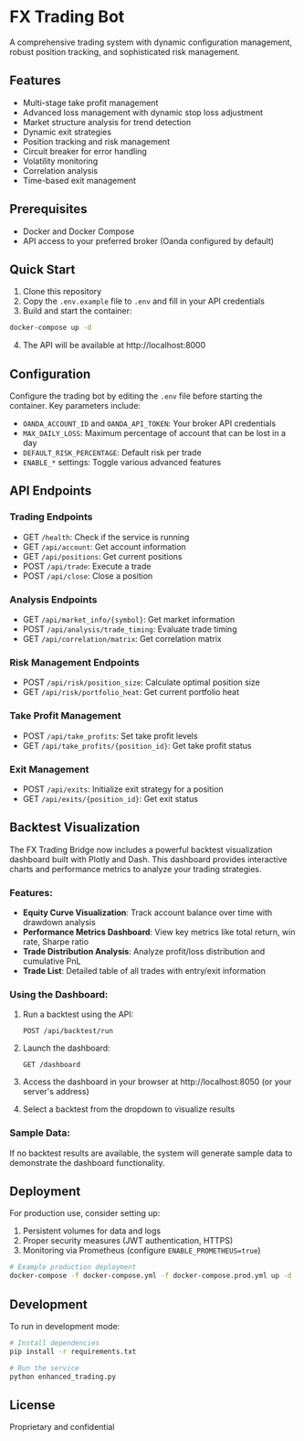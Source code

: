 # FX Trading Bot

A comprehensive trading system with dynamic configuration management, robust position tracking, and sophisticated risk management.

## Features

- Multi-stage take profit management
- Advanced loss management with dynamic stop loss adjustment
- Market structure analysis for trend detection
- Dynamic exit strategies
- Position tracking and risk management
- Circuit breaker for error handling
- Volatility monitoring
- Correlation analysis
- Time-based exit management

## Prerequisites

- Docker and Docker Compose
- API access to your preferred broker (Oanda configured by default)

## Quick Start

1. Clone this repository
2. Copy the `.env.example` file to `.env` and fill in your API credentials
3. Build and start the container:

```bash
docker-compose up -d
```

4. The API will be available at http://localhost:8000

## Configuration

Configure the trading bot by editing the `.env` file before starting the container. Key parameters include:

- `OANDA_ACCOUNT_ID` and `OANDA_API_TOKEN`: Your broker API credentials
- `MAX_DAILY_LOSS`: Maximum percentage of account that can be lost in a day
- `DEFAULT_RISK_PERCENTAGE`: Default risk per trade
- `ENABLE_*` settings: Toggle various advanced features

## API Endpoints

### Trading Endpoints

- GET `/health`: Check if the service is running
- GET `/api/account`: Get account information
- GET `/api/positions`: Get current positions
- POST `/api/trade`: Execute a trade
- POST `/api/close`: Close a position

### Analysis Endpoints

- GET `/api/market_info/{symbol}`: Get market information
- POST `/api/analysis/trade_timing`: Evaluate trade timing
- GET `/api/correlation/matrix`: Get correlation matrix

### Risk Management Endpoints

- POST `/api/risk/position_size`: Calculate optimal position size
- GET `/api/risk/portfolio_heat`: Get current portfolio heat

### Take Profit Management

- POST `/api/take_profits`: Set take profit levels
- GET `/api/take_profits/{position_id}`: Get take profit status

### Exit Management

- POST `/api/exits`: Initialize exit strategy for a position
- GET `/api/exits/{position_id}`: Get exit status

## Backtest Visualization

The FX Trading Bridge now includes a powerful backtest visualization dashboard built with Plotly and Dash. This dashboard provides interactive charts and performance metrics to analyze your trading strategies.

### Features:

- **Equity Curve Visualization**: Track account balance over time with drawdown analysis
- **Performance Metrics Dashboard**: View key metrics like total return, win rate, Sharpe ratio
- **Trade Distribution Analysis**: Analyze profit/loss distribution and cumulative PnL
- **Trade List**: Detailed table of all trades with entry/exit information

### Using the Dashboard:

1. Run a backtest using the API:
   ```
   POST /api/backtest/run
   ```

2. Launch the dashboard:
   ```
   GET /dashboard
   ```

3. Access the dashboard in your browser at http://localhost:8050 (or your server's address)

4. Select a backtest from the dropdown to visualize results

### Sample Data:

If no backtest results are available, the system will generate sample data to demonstrate the dashboard functionality.

## Deployment

For production use, consider setting up:

1. Persistent volumes for data and logs
2. Proper security measures (JWT authentication, HTTPS)
3. Monitoring via Prometheus (configure `ENABLE_PROMETHEUS=true`)

```bash
# Example production deployment
docker-compose -f docker-compose.yml -f docker-compose.prod.yml up -d
```

## Development

To run in development mode:

```bash
# Install dependencies
pip install -r requirements.txt

# Run the service
python enhanced_trading.py
```

## License

Proprietary and confidential 